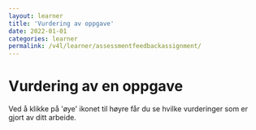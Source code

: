 ```yaml
---
layout: learner
title: 'Vurdering av oppgave'
date: 2022-01-01
categories: learner
permalink: /v4l/learner/assessmentfeedbackassignment/
---
```


# Vurdering av en oppgave

Ved å klikke på 'øye' ikonet til høyre får du se hvilke vurderinger som er gjort av ditt arbeide.